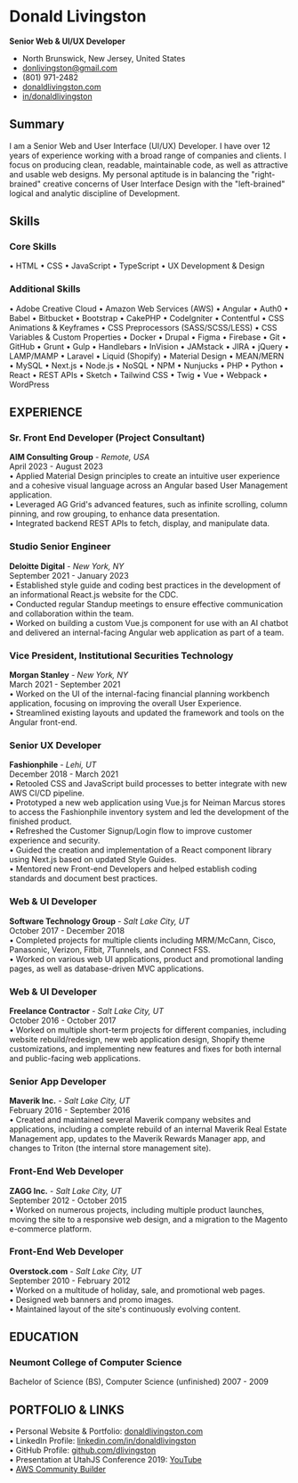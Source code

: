 # Donald Livingston
__Senior Web & UI/UX Developer__

* North Brunswick, New Jersey, United States
* donlivingston@gmail.com
* (801) 971-2482
* [donaldlivingston.com](http://donaldlivingston.com)
* [in/donaldlivingston](https://www.linkedin.com/in/donaldlivingston)

## Summary
I am a Senior Web and User Interface (UI/UX) Developer. I have over 12 years of experience working with a broad range of companies and clients. I focus on producing clean, readable, maintainable code, as well as attractive and usable web designs. My personal aptitude is in balancing the "right-brained" creative concerns of User Interface Design with the "left-brained" logical and analytic discipline of Development.

## Skills
### Core Skills
• HTML • CSS • JavaScript • TypeScript • UX Development & Design 

### Additional Skills
 • Adobe Creative Cloud • Amazon Web Services (AWS) • Angular • Auth0 • Babel • Bitbucket • Bootstrap • CakePHP • CodeIgniter • Contentful • CSS Animations & Keyframes • CSS Preprocessors (SASS/SCSS/LESS) • CSS Variables & Custom Properties • Docker • Drupal • Figma • Firebase • Git • GitHub • Grunt • Gulp • Handlebars • InVision • JAMstack • JIRA • jQuery • LAMP/MAMP • Laravel • Liquid (Shopify) • Material Design • MEAN/MERN • MySQL • Next.js • Node.js • NoSQL • NPM • Nunjucks • PHP • Python • React • REST APIs • Sketch • Tailwind CSS • Twig • Vue • Webpack • WordPress

## EXPERIENCE  

### Sr. Front End Developer (Project Consultant)
__AIM Consulting Group__ - _Remote, USA_  
April 2023 - August 2023  
• Applied Material Design principles to create an intuitive user experience and a cohesive visual language across an Angular based User Management application.  
• Leveraged AG Grid's advanced features, such as infinite scrolling, column pinning, and row grouping, to enhance data presentation.  
• Integrated backend REST APIs to fetch, display, and manipulate data.  

### Studio Senior Engineer
__Deloitte Digital__ - _New York, NY_  
September 2021 - January 2023  
• Established style guide and coding best practices in the development of an informational React.js website for the CDC.  
• Conducted regular Standup meetings to ensure effective communication and collaboration within the team.  
• Worked on building a custom Vue.js component for use with an AI chatbot and delivered an internal-facing Angular web application as part of a team.  

### Vice President, Institutional Securities Technology
__Morgan Stanley__ - _New York, NY_  
March 2021 - September 2021  
• Worked on the UI of the internal-facing financial planning workbench application, focusing on improving the overall User Experience.  
• Streamlined existing layouts and updated the framework and tools on the Angular front-end.

### Senior UX Developer
__Fashionphile__ - _Lehi, UT_  
December 2018 - March 2021  
• Retooled CSS and JavaScript build processes to better integrate with new AWS CI/CD pipeline.  
• Prototyped a new web application using Vue.js for Neiman Marcus stores to access the Fashionphile inventory system and led the development of the finished product.  
• Refreshed the Customer Signup/Login flow to improve customer experience and security.  
• Guided the creation and implementation of a React component library using Next.js based on updated Style Guides.  
• Mentored new Front-end Developers and helped establish coding standards and document best practices.  

### Web & UI Developer
__Software Technology Group__ - _Salt Lake City, UT_  
October 2017 - December 2018  
• Completed projects for multiple clients including MRM/McCann, Cisco, Panasonic, Verizon, Fitbit, 7Tunnels, and Connect FSS.  
• Worked on various web UI applications, product and promotional landing pages, as well as database-driven MVC applications.  

### Web & UI Developer
__Freelance Contractor__ - _Salt Lake City, UT_  
October 2016 - October 2017  
• Worked on multiple short-term projects for different companies, including website rebuild/redesign, new web application design, Shopify theme customizations, and implementing new features and fixes for both internal and public-facing web applications.

### Senior App Developer
__Maverik Inc.__ - _Salt Lake City, UT_  
February 2016 - September 2016  
• Created and maintained several Maverik company websites and applications, including a complete rebuild of an internal Maverik Real Estate Management app, updates to the Maverik Rewards Manager app, and changes to Triton (the internal store management site).

### Front-End Web Developer
__ZAGG Inc.__ - _Salt Lake City, UT_  
September 2012 - October 2015  
• Worked on numerous projects, including multiple product launches, moving the site to a responsive web design, and a migration to the Magento e-commerce platform.

### Front-End Web Developer
__Overstock.com__ - _Salt Lake City, UT_  
September 2010 - February 2012  
• Worked on a multitude of holiday, sale, and promotional web pages.  
• Designed web banners and promo images.  
• Maintained layout of the site's continuously evolving content.

## EDUCATION
### Neumont College of Computer Science
Bachelor of Science (BS), Computer Science (unfinished)
2007 - 2009  

## PORTFOLIO & LINKS
• Personal Website & Portfolio: [donaldlivingston.com](https://donaldlivingston.com)  
• LinkedIn Profile: [linkedin.com/in/donaldlivingston](https://www.linkedin.com/in/donaldlivingston)  
• GitHub Profile: [github.com/dlivingston](https://github.com/dlivingston)  
• Presentation at UtahJS Conference 2019: [YouTube](https://www.youtube.com/watch?v=iOZvkuTki2s)  
• [AWS Community Builder](https://www.linkedin.com/posts/donaldlivingston_awscommunitybuilders-aws-activity-7037109859426664448-m_hd/)